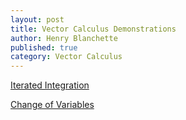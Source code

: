 ```yaml
---
layout: post
title: Vector Calculus Demonstrations
author: Henry Blanchette
published: true
category: Vector Calculus
---
```


[Iterated Integration](../assets/posts/vector-calculus/iteratedintegrals/demos.html)

[Change of Variables](../assets/posts/vector-calculus/changeofvariables/demos.html)
